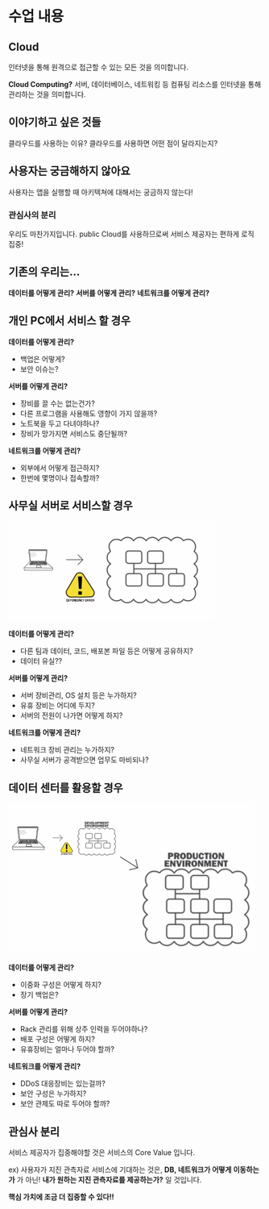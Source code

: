 # 수업 내용

## Cloud
인터넷을 통해 원격으로 접근할 수 있는 모든 것을 의미합니다.

__Cloud Computing?__
서버, 데이터베이스, 네트워킹 등 컴퓨팅 리소스를 인터넷을 통해 관리하는 것을 의미합니다.

## 이야기하고 싶은 것들
클라우드를 사용하는 이유?
클라우드를 사용하면 어떤 점이 달라지는지?

## 사용자는 궁금해하지 않아요
사용자는 앱을 실행할 때 아키텍쳐에 대해서는 궁금하지 않는다!

### 관심사의 분리
우리도 마찬가지입니다.
public Cloud를 사용하므로써 서비스 제공자는 편하게 로직 집중!

## 기존의 우리는...
__데이터를 어떻게 관리?__
__서버를 어떻게 관리?__
__네트워크를 어떻게 관리?__

## 개인 PC에서 서비스 할 경우
__데이터를 어떻게 관리?__
- 백업은 어떻게?
- 보안 이슈는?

__서버를 어떻게 관리?__
- 장비를 끌 수는 없는건가?
- 다른 프로그램을 사용해도 영향이 가지 않을까?
- 노트북을 두고 다녀야하나?
- 장비가 망가지면 서비스도 중단될까?

__네트워크를 어떻게 관리?__
- 외부에서 어떻게 접근하지?
- 한번에 몇명이나 접속할까?

## 사무실 서버로 서비스할 경우

![](images/2021-04-27-11-20-22.png)

__데이터를 어떻게 관리?__
- 다른 팀과 데이터, 코드, 배포본 파일 등은 어떻게 공유하지?
- 데이터 유실??


__서버를 어떻게 관리?__
- 서버 장비관리, OS 설치 등은 누가하지?
- 유휴 장비는 어디에 두지?
- 서버의 전원이 나가면 어떻게 하지?


__네트워크를 어떻게 관리?__
- 네트워크 장비 관리는 누가하지?
- 사무실 서버가 공격받으면 업무도 마비되나?

## 데이터 센터를 활용할 경우

![](images/2021-04-27-11-22-24.png)

__데이터를 어떻게 관리?__
- 이중화 구성은 어떻게 하지?
- 장기 백업은?

__서버를 어떻게 관리?__
- Rack 관리를 위해 상주 인력을 두어야하나?
- 배포 구성은 어떻게 하지?
- 유휴장비는 얼마나 두어야 할까?


__네트워크를 어떻게 관리?__
- DDoS 대응장비는 있는걸까?
- 보안 구성은 누가하지?
- 보안 관제도 따로 두어야 할까?

## 관심사 분리
서비스 제공자가 집중해야할 것은 서비스의 Core Value 입니다.

ex)
사용자가 지진 관측자료 서비스에 기대하는 것은,
__DB, 네트워크가 어떻게 이동하는가__
가 아닌!
__내가 원하는 지진 관측자료를 제공하는가?__
일 것입니다.

__핵심 가치에 조금 더 집중할 수 있다!!__
